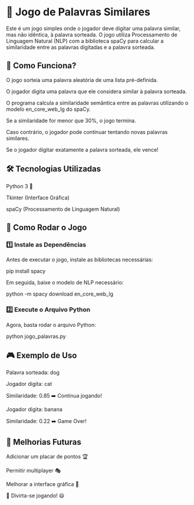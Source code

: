 # 📝 Jogo de Palavras Similares

Este é um jogo simples onde o jogador deve digitar uma palavra similar, mas não idêntica, à palavra sorteada. O jogo utiliza Processamento de Linguagem Natural (NLP) com a biblioteca spaCy para calcular a similaridade entre as palavras digitadas e a palavra sorteada.

## 🎯 Como Funciona?

O jogo sorteia uma palavra aleatória de uma lista pré-definida.

O jogador digita uma palavra que ele considera similar à palavra sorteada.

O programa calcula a similaridade semântica entre as palavras utilizando o modelo en_core_web_lg do spaCy.

Se a similaridade for menor que 30%, o jogo termina.

Caso contrário, o jogador pode continuar tentando novas palavras similares.

Se o jogador digitar exatamente a palavra sorteada, ele vence!

## 🛠 Tecnologias Utilizadas

Python 3 🐍

Tkinter (Interface Gráfica)

spaCy (Processamento de Linguagem Natural)

## 🚀 Como Rodar o Jogo

### 1️⃣ Instale as Dependências

Antes de executar o jogo, instale as bibliotecas necessárias:

pip install spacy

Em seguida, baixe o modelo de NLP necessário:

python -m spacy download en_core_web_lg

### 2️⃣ Execute o Arquivo Python

Agora, basta rodar o arquivo Python:

python jogo_palavras.py

## 🎮 Exemplo de Uso

Palavra sorteada: dog

Jogador digita: cat

Similaridade: 0.85 ➡️ Continua jogando!

Jogador digita: banana

Similaridade: 0.22 ➡️ Game Over!

## 📌 Melhorias Futuras

Adicionar um placar de pontos 🏆

Permitir multiplayer 🎭

Melhorar a interface gráfica 🎨

🔹 Divirta-se jogando! 😃
